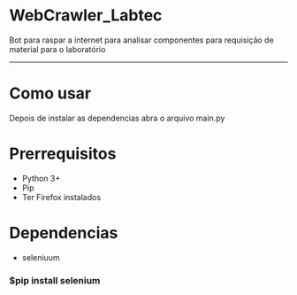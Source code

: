 # WebCrawler_Labtec
Bot para raspar a internet para analisar componentes para requisição de material para o laboratório

-------------

# Como usar
 
 Depois de instalar as dependencias abra o arquivo main.py

# Prerrequisitos

- Python 3+
- Pip
- Ter Firefox instalados

# Dependencias

- seleniuum
### $pip install selenium

